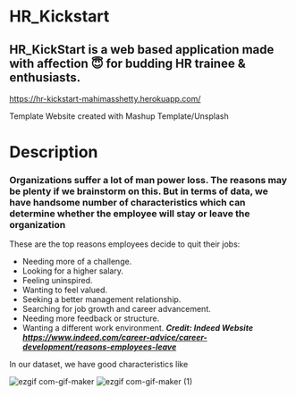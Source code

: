 # HR_Kickstart

## HR_KickStart is a web based application made with affection :innocent: for budding HR trainee & enthusiasts.
https://hr-kickstart-mahimasshetty.herokuapp.com/

Template Website created with Mashup Template/Unsplash

# Description 


### Organizations suffer a lot of man power loss. The reasons may be plenty if we brainstorm on this. But in terms of data, we have handsome number of characteristics which can determine whether the employee will stay or leave the organization

These are the top reasons employees decide to quit their jobs:
- Needing more of a challenge.
- Looking for a higher salary.
- Feeling uninspired.
- Wanting to feel valued.
- Seeking a better management relationship.
- Searching for job growth and career advancement.
- Needing more feedback or structure.
- Wanting a different work environment.
***Credit: Indeed Website https://www.indeed.com/career-advice/career-development/reasons-employees-leave***

In our dataset, we have good characteristics like  



![ezgif com-gif-maker](https://user-images.githubusercontent.com/41589522/128636277-1efa5c6c-f887-48d4-b155-9e12c5aefec1.gif)
![ezgif com-gif-maker (1)](https://user-images.githubusercontent.com/41589522/128636415-46886f34-bce1-49b9-a67e-f5236bdc7b28.gif)
